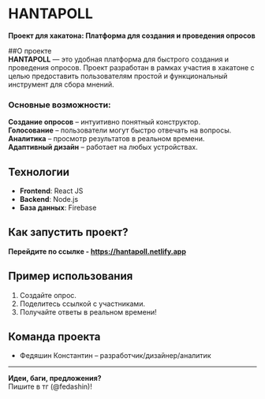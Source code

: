 # HANTAPOLL  

**Проект для хакатона: Платформа для создания и проведения опросов**  

##О проекте  
**HANTAPOLL** — это удобная платформа для быстрого создания и проведения опросов. Проект разработан в рамках участия в хакатоне с целью предоставить пользователям простой и функциональный инструмент для сбора мнений.  

### Основные возможности:  
**Создание опросов** – интуитивно понятный конструктор.  
**Голосование** – пользователи могут быстро отвечать на вопросы.  
**Аналитика** – просмотр результатов в реальном времени.  
**Адаптивный дизайн** – работает на любых устройствах.  

## Технологии  
- **Frontend**: React JS
- **Backend**: Node.js 
- **База данных**: Firebase

## Как запустить проект?
**Перейдите по ссылке - https://hantapoll.netlify.app**  

## Пример использования  
1. Создайте опрос.  
2. Поделитесь ссылкой с участниками.  
3. Получайте ответы в реальном времени!  

## Команда проекта  
- Федяшин Константин – разработчик/дизайнер/аналитик  

---  
**Идеи, баги, предложения?**  
Пишите в тг (@fedashin)!  

